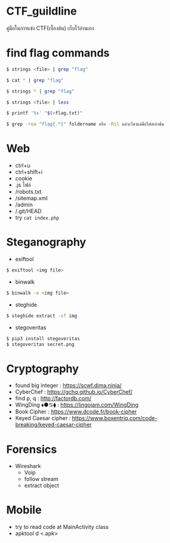 # CTF_guildline
คู่มือในการแข่ง CTF(เบื้องต้น) เก็บไว้อ่านเอง
# find flag commands
```sh
$ strings <file> | grep "flag"
```
 ```sh 
 $ cat * | grep "flag" 
 ```
 ```sh 
 $ strings * | grep "flag" 
 ```
 ```sh
$ strings <file> | less
```
 ```sh
$ printf '%s' "$(<flag.txt)"
```
 ```sh
$ grep -roa "flag{.*}" foldername หรือ -Ril แต่จะโชว์แค่ขื่อไฟล์เท่านั้น
 ```

# Web
- ctrl+u
- ctrl+shift+i
- cookie
- .js ไฟล์
- /robots.txt
- /sitemap.xml
- /admin
- /.git/HEAD
- try `cat index.php`
# Steganography
- exiftool
```sh
$ exiftool <img file>
```
- binwalk
```sh
$ binwalk -e <img file>
```
- steghide
```sh
$ steghide extract -sf img
```
- stegoveritas
```sh
$ pip3 install stegoveritas
$ stegoveritas secret.png
```

# Cryptography
- found big integer : https://scwf.dima.ninja/
- CyberChef : https://gchq.github.io/CyberChef/
- find p, q : http://factordb.com/
- WingDing ⬧︎●︎♋︎⧫︎ : https://lingojam.com/WingDing
- Book Cipher : https://www.dcode.fr/book-cipher
- Keyed Caesar cipher : https://www.boxentriq.com/code-breaking/keyed-caesar-cipher
# Forensics
- Wireshark
  - Voip
  - follow stream
  - extract object
# Mobile
- try to read code at MainActivity class
- apktool d <.apk>

